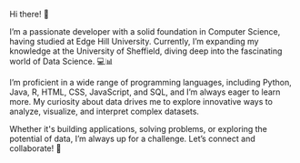 
Hi there! 👋

I’m a passionate developer with a solid foundation in Computer Science, having studied at Edge Hill University. Currently, I’m expanding my knowledge at the University of Sheffield, diving deep into the fascinating world of Data Science. 💻📊

I’m proficient in a wide range of programming languages, including Python, Java, R, HTML, CSS, JavaScript, and SQL, and I’m always eager to learn more. My curiosity about data drives me to explore innovative ways to analyze, visualize, and interpret complex datasets.

Whether it's building applications, solving problems, or exploring the potential of data, I’m always up for a challenge. Let’s connect and collaborate! 🚀

